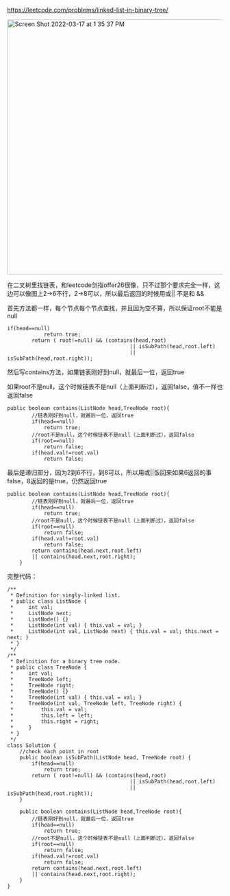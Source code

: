 https://leetcode.com/problems/linked-list-in-binary-tree/

<img width="594" alt="Screen Shot 2022-03-17 at 1 35 37 PM" src="https://user-images.githubusercontent.com/59748598/158890743-c780e136-8250-441d-a505-0fe8c7e4730a.png">

在二叉树里找链表，和leetcode剑指offer26很像，只不过那个要求完全一样，这边可以像图上2->6不行，2->8可以，所以最后返回的时候用或|| 不是和 &&

首先方法都一样，每个节点每个节点查找，并且因为空不算，所以保证root不能是null
```` 
if(head==null)
            return true;
        return ( root!=null) && (contains(head,root) 
                                        || isSubPath(head,root.left)
                                        || isSubPath(head,root.right));
````

然后写contains方法，如果链表刚好到null，就最后一位，返回true

如果root不是null，这个时候链表不是null（上面判断过），返回false，值不一样也返回false

```` 
public boolean contains(ListNode head,TreeNode root){
        //链表刚好到null，就最后一位，返回true
        if(head==null)
            return true;
        //root不是null，这个时候链表不是null（上面判断过），返回false
        if(root==null)
            return false;
        if(head.val!=root.val)
            return false;
````

最后是递归部分，因为2到6不行，到8可以，所以用或||饭回来如果6返回的事false，8返回的是true，仍然返回true
```` 
public boolean contains(ListNode head,TreeNode root){
        //链表刚好到null，就最后一位，返回true
        if(head==null)
            return true;
        //root不是null，这个时候链表不是null（上面判断过），返回false
        if(root==null)
            return false;
        if(head.val!=root.val)
            return false;
        return contains(head.next,root.left)
        || contains(head.next,root.right);
    }
````

完整代码：

```` 
/**
 * Definition for singly-linked list.
 * public class ListNode {
 *     int val;
 *     ListNode next;
 *     ListNode() {}
 *     ListNode(int val) { this.val = val; }
 *     ListNode(int val, ListNode next) { this.val = val; this.next = next; }
 * }
 */
/**
 * Definition for a binary tree node.
 * public class TreeNode {
 *     int val;
 *     TreeNode left;
 *     TreeNode right;
 *     TreeNode() {}
 *     TreeNode(int val) { this.val = val; }
 *     TreeNode(int val, TreeNode left, TreeNode right) {
 *         this.val = val;
 *         this.left = left;
 *         this.right = right;
 *     }
 * }
 */
class Solution {
    //check each point in root
    public boolean isSubPath(ListNode head, TreeNode root) {
        if(head==null)
            return true;
        return ( root!=null) && (contains(head,root) 
                                        || isSubPath(head,root.left)
                                        || isSubPath(head,root.right));
    }
    
    public boolean contains(ListNode head,TreeNode root){
        //链表刚好到null，就最后一位，返回true
        if(head==null)
            return true;
        //root不是null，这个时候链表不是null（上面判断过），返回false
        if(root==null)
            return false;
        if(head.val!=root.val)
            return false;
        return contains(head.next,root.left)
        || contains(head.next,root.right);
    }
}
````





